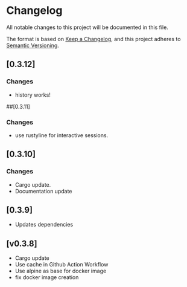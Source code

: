 # Changelog

All notable changes to this project will be documented in this file.

The format is based on [Keep a Changelog](https://keepachangelog.com/en/1.0.0/),
and this project adheres to [Semantic Versioning](https://semver.org/spec/v2.0.0.html).

## [0.3.12]

### Changes

- history works!

##[0.3.11]

### Changes

- use rustyline for interactive sessions.

## [0.3.10]

### Changes

- Cargo update.
- Documentation update

## [0.3.9]

- Updates dependencies

## [v0.3.8]

- Cargo update
- Use cache in Github Action Workflow
- Use alpine as base for docker image
- fix docker image creation

